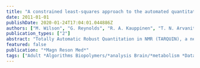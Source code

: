 ```yaml
---
title: "A constrained least-squares approach to the automated quantitation of in vivo $^1$H magnetic resonance spectroscopy data"
date: 2011-01-01
publishDate: 2020-01-24T17:04:01.044886Z
authors: ["M. Wilson", "G. Reynolds", "R. A. Kauppinen", "T. N. Arvanitis", "A. C. Peet"]
publication_types: ["2"]
abstract: "Totally Automatic Robust Quantitation in NMR (TARQUIN), a new method for the fully automatic analysis of short echo time in vivo (1)H Magnetic resonance spectroscopy is presented. Analysis is performed in the time domain using non-negative least squares, and a new method for applying soft constraints to signal amplitudes is used to improve fitting stability. Initial point truncation and Hankel singular value decomposition water removal are used to reduce baseline interference. Three methods were used to test performance. First, metabolite concentrations from six healthy volunteers at 3 T were compared with LCModel. Second, a Monte-Carlo simulation was performed and results were compared with LCModel to test the accuracy of the new method. Finally, the new algorithm was applied to 1956 spectra, acquired clinically at 1.5 T, to test robustness to noisy, abnormal, artifactual, and poorly shimmed spectra. Discrepancies of less than approximately 20% were found between the main metabolite concentrations determined by TARQUIN and LCModel from healthy volunteer data. The Monte-Carlo simulation revealed that errors in metabolite concentration estimates were comparable with LCModel. TARQUIN analyses were also found to be robust to clinical data of variable quality. In conclusion, TARQUIN has been shown to be an accurate and robust algorithm for the analysis of magnetic resonance spectroscopy data making it suitable for use in a clinical setting."
featured: false
publication: "*Magn Reson Med*"
tags: ["Adult *Algorithms Biopolymers/*analysis Brain/*metabolism *Data Interpretation", "Statistical Humans Least-Squares Analysis Magnetic Resonance Spectroscopy/*methods Male Middle Aged Protons Reproducibility of Results Sensitivity and Specificity Young Adult"]
---
```


